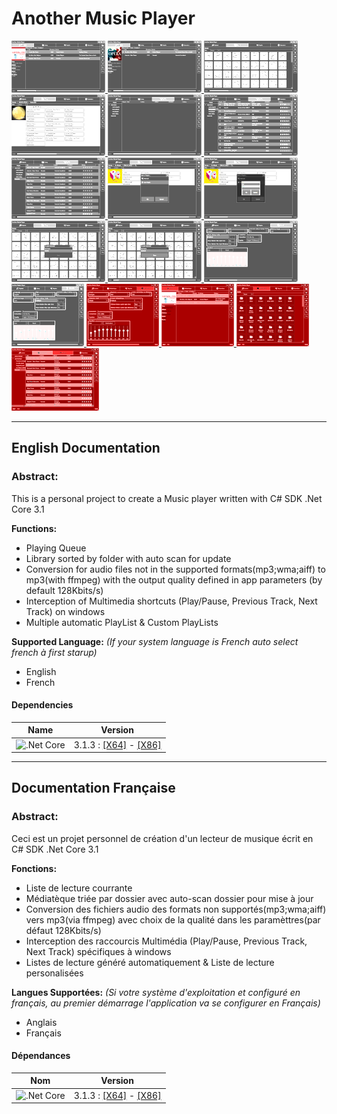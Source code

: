 # Another Music Player
<a href="https://raw.githubusercontent.com/LordKBX/Another-Music-Player/master/Captures/01.png?raw=true" target="_blank" title="Capture 01">
	<img src="https://raw.githubusercontent.com/LordKBX/Another-Music-Player/master/Captures/small/01.png?raw=true" />
</a>
<a href="https://raw.githubusercontent.com/LordKBX/Another-Music-Player/master/Captures/02.png?raw=true" target="_blank" title="Capture 02">
	<img src="https://raw.githubusercontent.com/LordKBX/Another-Music-Player/master/Captures/small/02.png?raw=true" />
</a>
<a href="https://raw.githubusercontent.com/LordKBX/Another-Music-Player/master/Captures/03.png?raw=true" target="_blank" title="Capture 03">
	<img src="https://raw.githubusercontent.com/LordKBX/Another-Music-Player/master/Captures/small/03.png?raw=true" />
</a>
<a href="https://raw.githubusercontent.com/LordKBX/Another-Music-Player/master/Captures/04.png?raw=true" target="_blank" title="Capture 04">
	<img src="https://raw.githubusercontent.com/LordKBX/Another-Music-Player/master/Captures/small/04.png?raw=true" />
</a>
<a href="https://raw.githubusercontent.com/LordKBX/Another-Music-Player/master/Captures/05.png?raw=true" target="_blank" title="Capture 05">
	<img src="https://raw.githubusercontent.com/LordKBX/Another-Music-Player/master/Captures/small/05.png?raw=true" />
</a>
<a href="https://raw.githubusercontent.com/LordKBX/Another-Music-Player/master/Captures/06.png?raw=true" target="_blank" title="Capture 06">
	<img src="https://raw.githubusercontent.com/LordKBX/Another-Music-Player/master/Captures/small/06.png?raw=true" />
</a>
<a href="https://raw.githubusercontent.com/LordKBX/Another-Music-Player/master/Captures/07.png?raw=true" target="_blank" title="Capture 07">
	<img src="https://raw.githubusercontent.com/LordKBX/Another-Music-Player/master/Captures/small/07.png?raw=true" />
</a>
<a href="https://raw.githubusercontent.com/LordKBX/Another-Music-Player/master/Captures/08.png?raw=true" target="_blank" title="Capture 08">
	<img src="https://raw.githubusercontent.com/LordKBX/Another-Music-Player/master/Captures/small/08.png?raw=true" />
</a>
<a href="https://raw.githubusercontent.com/LordKBX/Another-Music-Player/master/Captures/09.png?raw=true" target="_blank" title="Capture 09">
	<img src="https://raw.githubusercontent.com/LordKBX/Another-Music-Player/master/Captures/small/09.png?raw=true" />
</a>
<a href="https://raw.githubusercontent.com/LordKBX/Another-Music-Player/master/Captures/10.png?raw=true" target="_blank" title="Capture 10">
	<img src="https://raw.githubusercontent.com/LordKBX/Another-Music-Player/master/Captures/small/10.png?raw=true" />
</a>
<a href="https://raw.githubusercontent.com/LordKBX/Another-Music-Player/master/Captures/11.png?raw=true" target="_blank" title="Capture 11">
	<img src="https://raw.githubusercontent.com/LordKBX/Another-Music-Player/master/Captures/small/11.png?raw=true" />
</a>
<a href="https://raw.githubusercontent.com/LordKBX/Another-Music-Player/master/Captures/12.png?raw=true" target="_blank" title="Capture 12">
	<img src="https://raw.githubusercontent.com/LordKBX/Another-Music-Player/master/Captures/small/12.png?raw=true" />
</a>
<a href="https://raw.githubusercontent.com/LordKBX/Another-Music-Player/master/Captures/13.png?raw=true" target="_blank" title="Capture 13">
	<img src="https://raw.githubusercontent.com/LordKBX/Another-Music-Player/master/Captures/small/13.png?raw=true" />
</a>
<a href="https://raw.githubusercontent.com/LordKBX/Another-Music-Player/master/Captures/14.png?raw=true" target="_blank" title="Capture 14">
	<img src="https://raw.githubusercontent.com/LordKBX/Another-Music-Player/master/Captures/small/14.png?raw=true" />
</a>
<a href="https://raw.githubusercontent.com/LordKBX/Another-Music-Player/master/Captures/15.png?raw=true" target="_blank" title="Capture 15">
	<img src="https://raw.githubusercontent.com/LordKBX/Another-Music-Player/master/Captures/small/15.png?raw=true" />
</a>
<a href="https://raw.githubusercontent.com/LordKBX/Another-Music-Player/master/Captures/16.png?raw=true" target="_blank" title="Capture 16">
	<img src="https://raw.githubusercontent.com/LordKBX/Another-Music-Player/master/Captures/small/16.png?raw=true" />
</a>
<a href="https://raw.githubusercontent.com/LordKBX/Another-Music-Player/master/Captures/17.png?raw=true" target="_blank" title="Capture 17">
	<img src="https://raw.githubusercontent.com/LordKBX/Another-Music-Player/master/Captures/small/17.png?raw=true" />
</a>

---
## English Documentation

### Abstract:
This is a personal project to create a Music player written with C# SDK .Net Core 3.1

**Functions:**
* Playing Queue
* Library sorted by folder with auto scan for update
* Conversion for audio files not in the supported formats(mp3;wma;aiff) to mp3(with ffmpeg) with the output quality defined in app parameters (by default 128Kbits/s)
* Interception of Multimedia shortcuts (Play/Pause, Previous Track, Next Track) on windows
* Multiple automatic PlayList & Custom PlayLists

**Supported Language:** *(If your system language is French auto select french à first starup)*
* English
* French

#### Dependencies

|Name|Version|
|:---:|:---:|
|![.Net Core](https://github.com/LordKBX/C-.Net-Core-Media-Player/blob/master/Captures/NET-Core-Logo.png?raw=true)|3.1.3 : [[X64]](https://dotnet.microsoft.com/download/dotnet-core/thank-you/runtime-desktop-3.1.3-windows-x64-installer) - [[X86]](https://dotnet.microsoft.com/download/dotnet-core/thank-you/runtime-desktop-3.1.3-windows-x86-installer)|

---
## Documentation Française

### Abstract:
Ceci est un projet personnel de création d'un lecteur de musique écrit en C# SDK .Net Core 3.1

**Fonctions:**
* Liste de lecture courrante
* Médiatèque triée par dossier avec auto-scan dossier pour mise à jour
* Conversion des fichiers audio des formats non supportés(mp3;wma;aiff) vers mp3(via ffmpeg) avec choix de la qualité dans les paramèttres(par défaut 128Kbits/s)
* Interception des raccourcis Multimédia (Play/Pause, Previous Track, Next Track) spécifiques à windows
* Listes de lecture généré automatiquement & Liste de lecture personalisées

**Langues Supportées:** *(Si votre système d'exploitation et configuré en français, au premier démarrage l'application va se configurer en Français)*
* Anglais
* Français

#### Dépendances

|Nom|Version|
|:---:|:---:|
|![.Net Core](https://github.com/LordKBX/C-.Net-Core-Media-Player/blob/master/Captures/NET-Core-Logo.png?raw=true)|3.1.3 : [[X64]](https://dotnet.microsoft.com/download/dotnet-core/thank-you/runtime-desktop-3.1.3-windows-x64-installer) - [[X86]](https://dotnet.microsoft.com/download/dotnet-core/thank-you/runtime-desktop-3.1.3-windows-x86-installer)|
